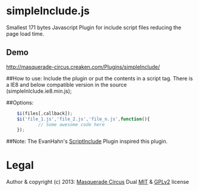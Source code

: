 simpleInclude.js
=================

Smallest 171 bytes Javascript Plugin for include script files reducing the page load time.

## Demo
http://masquerade-circus.creaken.com/Plugins/simpleInclude/

##How to use:
Include the plugin or put the contents in a script tag.
There is a IE8 and below compatible version in the source (simpleInlclude.ie8.min.js);
				
##Options:
```javascript
	$i(files[,callback]); 
	$i('file_1.js','file_2.js','file_n.js',function(){ 
			// Some awesome code here 
	});
```

##Note:
The EvanHahn's [ScriptInclude](https://github.com/EvanHahn/ScriptInclude) Plugin inspired this plugin.

# Legal

Author & copyright (c) 2013: [Masquerade Circus](http://masquerade-circus.creaken.com)
Dual [MIT](http://opensource.org/licenses/MIT) & [GPLv2](http://opensource.org/licenses/GPL-2.0) license